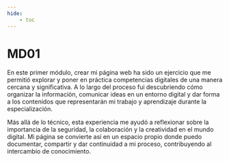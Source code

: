 ```yaml
---
hide:
    - toc
---
```


# MD01

En este primer módulo, crear mi página web ha sido un ejercicio que me permitió explorar y poner en práctica competencias digitales de una manera cercana y significativa. A lo largo del proceso fui descubriendo cómo organizar la información, comunicar ideas en un entorno digital y dar forma a los contenidos que representarán mi trabajo y aprendizaje durante la especialización. 

Más allá de lo técnico, esta experiencia me ayudó a reflexionar sobre la importancia de la seguridad, la colaboración y la creatividad en el mundo digital. Mi página se convierte así en un espacio propio donde puedo documentar, compartir y dar continuidad a mi proceso, contribuyendo al intercambio de conocimiento.

